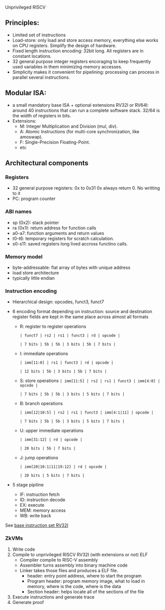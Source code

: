 Unprivileged RISCV

## Principles:

- Limited set of instructions
- Load-store: only load and store access memory, everything else works on CPU registers. Simplify the design of hardware.
- Fixed length instruction encoding: 32bit long. All registers are in constant locations.
- 32 general purpose integer registers encoraging to keep frequently used variables in them minimizing memory accesses.
- Simplicity makes it convenient for pipelining: processing can process in parallel several instructions.

## Modular ISA:

- a small mandatory base ISA + optional extensions
  RV32I or RV64I: around 40 instructions that can run a complete software stack. 32/64 is the width of registers in bits.
- Extensions:
  - M: Integer Multiplication and Division (mul, div).
  - A: Atomic Instructions (for multi-core synchronization, like amoswap).
  - F: Single-Precision Floating-Point.
  - etc

## Architectural components

### Registers

- 32 general purpose registers: 0x to 0x31
  0x always return 0. No writting to it
- PC: program counter

### ABI names

- sp (0x2): stack pointer
- ra (0x1): return address for function calls
- a0-a7: function arguments and return values
- t0-t6: temporary registers for scratch calculation.
- s0-s11: saved registers long lived accross functino calls.

### Memory model

- byte-addressable: flat array of bytes with unique address
- load store architecture
- typically little endian

### Instruction encoding

- Hierarchical design: opcodes, funct3, funct7
- 6 encoding format depending on instruction: source and destination register fields are kept in the same place across almost all formats

  - R: register to register operations

    `| funct7 | rs2 | rs1 | funct3 | rd | opcode |`

    `| 7 bits | 5b | 5b | 3 bits | 5b | 7 bits |`
  - I: immediate operations

    `| imm[11:0] | rs1 | funct3 | rd | opcode |`

    `| 12 bits | 5b | 3 bits | 5b | 7 bits |`
  - S: store operations
    `| imm[11:5] | rs2 | rs1 | funct3 | imm[4:0] | opcode |`

    `| 7 bits | 5b | 5b | 3 bits | 5 bits | 7 bits |`
  - B: branch operations

    `| imm[12|10:5] | rs2 | rs1 | funct3 | imm[4:1|11] | opcode |`

    `| 7 bits | 5b | 5b | 3 bits | 5 bits | 7 bits |`
  - U: upper immediate operations

    `| imm[31:12] | rd | opcode |`

    `| 20 bits | 5b | 7 bits |`
  - J: jump operations

    `| imm[20|10:1|11|19:12] | rd | opcode |`

    `| 20 bits | 5 bits | 7 bits |`

- 5 stage pipiline
  - IF: instruction fetch
  - ID: instruction decode
  - EX: execute
  - MEM: memory access
  - WB: write back

See [base instruction set RV32I](./src/static/RV32I.png)

### ZkVMs

1. Write code
2. Compile to unprivileged RISCV RV32I (with extensions or not) ELF
   - Compiler compile to RISC-V assembly
   - Assembler turns assembly into binary machine code
   - Linker takes those files and produces a ELF file.
     - header: entry point address, where to start the program
     - Program header: program memory image, what to load in memory, where is the code, where is the data
     - Section header: helps locate all of the sections of the file
3. Execute instructions and generate trace
4. Generate proof
